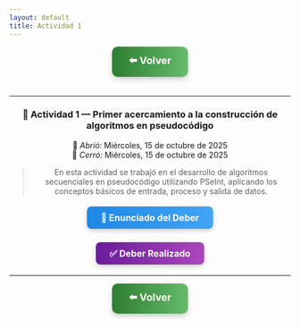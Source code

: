 ```yaml
---
layout: default
title: Actividad 1
---
```


<div align="center">

<!-- Botón para volver al índice -->
<a href="../Unidad1" style="
    background: linear-gradient(90deg, #2E7D32, #66BB6A);
    color: white;
    padding: 12px 30px;
    text-decoration: none;
    font-size: 18px;
    font-weight: bold;
    border-radius: 10px;
    box-shadow: 0 4px 10px rgba(0,0,0,0.2);
    display: inline-block;
    margin-bottom: 20px;
">
⬅️ Volver
</a>

---

### 📝 Actividad 1 — Primer acercamiento a la construcción de algoritmos en pseudocódigo

📅 *Abrió:* Miércoles, 15 de octubre de 2025  
📅 *Cerró:* Miércoles, 15 de octubre de 2025  

> En esta actividad se trabajó en el desarrollo de algoritmos secuenciales en pseudocódigo utilizando PSeInt, aplicando los conceptos básicos de entrada, proceso y salida de datos.

<div align="center">

<!-- Botón al enunciado del deber -->
<a href="https://drive.google.com/file/d/1cTe6JxdfXQRTGSUDpvEVuXPXwI-3Cjr1/view?usp=sharing" style="
    background: linear-gradient(90deg, #1E88E5, #42A5F5);
    color: white;
    padding: 10px 25px;
    text-decoration: none;
    font-size: 16px;
    font-weight: bold;
    border-radius: 8px;
    box-shadow: 0 3px 8px rgba(0,0,0,0.2);
    display: inline-block;
    margin: 5px 5px;
">
📄 Enunciado del Deber
</a>

<!-- Botón a tu entrega -->
<a href="https://drive.google.com/file/d/15cqRZs4SiSNCVnDZ8d3tayCRG_bGn0Fr/view?usp=sharing" style="
    background: linear-gradient(90deg, #6A1B9A, #AB47BC);
    color: white;
    padding: 10px 25px;
    text-decoration: none;
    font-size: 16px;
    font-weight: bold;
    border-radius: 8px;
    box-shadow: 0 3px 8px rgba(0,0,0,0.2);
    display: inline-block;
    margin: 5px 5px;
">
✅ Deber Realizado
</a>

</div>

---

<div align="center">

<!-- Botón para volver al índice -->
<a href="../Unidad1" style="
    background: linear-gradient(90deg, #2E7D32, #66BB6A);
    color: white;
    padding: 12px 30px;
    text-decoration: none;
    font-size: 18px;
    font-weight: bold;
    border-radius: 10px;
    box-shadow: 0 4px 10px rgba(0,0,0,0.2);
    display: inline-block;
    margin-bottom: 20px;
">
⬅️ Volver
</a>

